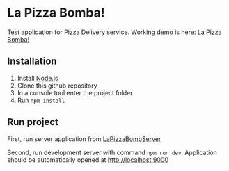 # La Pizza Bomba!

Test application for Pizza Delivery service. Working demo is here: [La Pizza Bomba!](https://la-pizza-bomba.herokuapp.com/)

## Installation

1. Install [Node.js](https://nodejs.org/en/)
2. Clone this github repository 
3. In a console tool enter the project folder
4. Run `npm install`

## Run project

First, run server application from [LaPizzaBombServer](https://github.com/Gurochka/LaPizzaBombServer)

Second, run development server with command `npm run dev`. Application should be automatically opened at [http://localhost:9000](http://localhost:9000)
